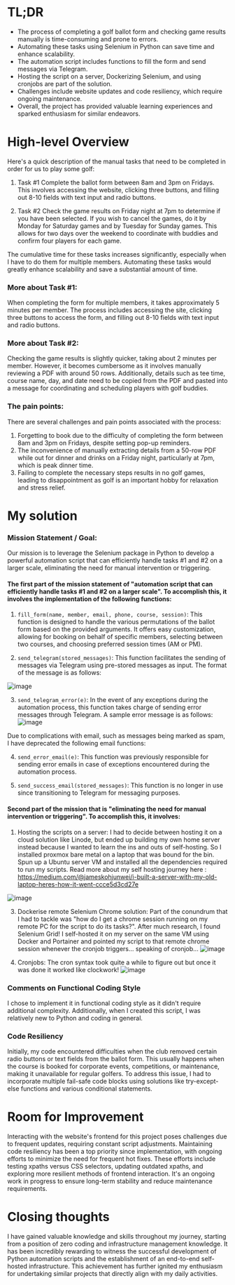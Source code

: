 # TL;DR
- The process of completing a golf ballot form and checking game results manually is time-consuming and prone to errors.
- Automating these tasks using Selenium in Python can save time and enhance scalability.
- The automation script includes functions to fill the form and send messages via Telegram.
- Hosting the script on a server, Dockerizing Selenium, and using cronjobs are part of the solution.
- Challenges include website updates and code resiliency, which require ongoing maintenance.
- Overall, the project has provided valuable learning experiences and sparked enthusiasm for similar endeavors.

# High-level Overview

Here's a quick description of the manual tasks that need to be completed in order for us to play some golf:
1. Task #1 Complete the ballot form between 8am and 3pm on Fridays. This involves accessing the website, clicking three buttons, and filling out 8-10 fields with text input and radio buttons.

2. Task #2 Check the game results on Friday night at 7pm to determine if you have been selected. If you wish to cancel the games, do it by Monday for Saturday games and by Tuesday for Sunday games. This allows for two days over the weekend to coordinate with buddies and confirm four players for each game.

The cumulative time for these tasks increases significantly, especially when I have to do them for multiple members. Automating these tasks would greatly enhance scalability and save a substantial amount of time.

### More about Task #1:

When completing the form for multiple members, it takes approximately 5 minutes per member. The process includes accessing the site, clicking three buttons to access the form, and filling out 8-10 fields with text input and radio buttons.

### More about Task #2:

Checking the game results is slightly quicker, taking about 2 minutes per member. However, it becomes cumbersome as it involves manually reviewing a PDF with around 50 rows. Additionally, details such as tee time, course name, day, and date need to be copied from the PDF and pasted into a message for coordinating and scheduling players with golf buddies.

### The pain points:

There are several challenges and pain points associated with the process:

1. Forgetting to book due to the difficulty of completing the form between 8am and 3pm on Fridays, despite setting pop-up reminders.
2. The inconvenience of manually extracting details from a 50-row PDF while out for dinner and drinks on a Friday night, particularly at 7pm, which is peak dinner time.
3. Failing to complete the necessary steps results in no golf games, leading to disappointment as golf is an important hobby for relaxation and stress relief.

# My solution 

### Mission Statement / Goal:

Our mission is to leverage the Selenium package in Python to develop a powerful automation script that can efficiently handle tasks #1 and #2 on a larger scale, eliminating the need for manual intervention or triggering.

#### The first part of the mission statement of "automation script that can efficiently handle tasks #1 and #2 on a larger scale". To accomplish this, it involves the implementation of the following functions:

1. `fill_form(name, member, email, phone, course, session)`: This function is designed to handle the various permutations of the ballot form based on the provided arguments. It offers easy customization, allowing for booking on behalf of specific members, selecting between two courses, and choosing preferred session times (AM or PM).

2. `send_telegram(stored_messages)`: This function facilitates the sending of messages via Telegram using pre-stored messages as input. The format of the message is as follows:

![image](https://github.com/jameskohjunwei/golf-booking-automation/assets/60392496/6307cbc5-e5bc-4a17-842a-df6f345dc73a)

3. `send_telegram_error(e)`: In the event of any exceptions during the automation process, this function takes charge of sending error messages through Telegram. A sample error message is as follows:
![image](https://github.com/jameskohjunwei/golf-booking-automation/assets/60392496/509c8a8a-2cfc-40f0-8e82-ed4bc0c74b80)

Due to complications with email, such as messages being marked as spam, I have deprecated the following email functions:

4. `send_error_email(e)`: This function was previously responsible for sending error emails in case of exceptions encountered during the automation process.

5. `send_success_email(stored_messages)`: This function is no longer in use since transitioning to Telegram for messaging purposes.

#### Second part of the mission that is "eliminating the need for manual intervention or triggering". To accomplish this, it involves:

1. Hosting the scripts on a server: I had to decide between hosting it on a cloud solution like Linode, but ended up building my own home server instead because I wanted to learn the ins and outs of self-hosting. So I installed proxmox bare metal on a laptop that was bound for the bin. Spun up a Ubuntu server VM and installed all the dependencies required to run my scripts.
Read more about my self hosting journey here : https://medium.com/@jameskohjunwei/i-built-a-server-with-my-old-laptop-heres-how-it-went-ccce5d3cd27e

![image](https://github.com/jameskohjunwei/golf-booking-automation/assets/60392496/0305c792-5979-44e8-be1f-fca557eb67d3)


3. Dockerise remote Selenium Chrome solution: Part of the conundrum that I had to tackle was "how do I get a chrome session running on my remote PC for the script to do its tasks?". After much research, I found Selenium Grid! I self-hosted it on my server on the same VM using Docker and Portainer and pointed my script to that remote chrome session whenever the cronjob triggers... speaking of cronjob...
![image](https://github.com/jameskohjunwei/golf-booking-automation/assets/60392496/7d49ab4a-c123-4f10-a506-ddb12c6165b2)

4. Cronjobs: The cron syntax took quite a while to figure out but once it was done it worked like clockwork!
![image](https://github.com/jameskohjunwei/golf-booking-automation/assets/60392496/39940ca1-6a8d-4a6b-8164-9e912c5dda0b)

### Comments on Functional Coding Style
I chose to implement it in functional coding style as it didn't require additional complexity. Additionally, when I created this script, I was relatively new to Python and coding in general.

### Code Resiliency 
Initially, my code encountered difficulties when the club removed certain radio buttons or text fields from the ballot form. This usually happens when the course is booked for corporate events, competitions, or maintenance, making it unavailable for regular golfers. To address this issue, I had to incorporate multiple fail-safe code blocks using solutions like try-except-else functions and various conditional statements.

# Room for Improvement
Interacting with the website's frontend for this project poses challenges due to frequent updates, requiring constant script adjustments. Maintaining code resiliency has been a top priority since implementation, with ongoing efforts to minimize the need for frequent hot fixes. These efforts include testing xpaths versus CSS selectors, updating outdated xpaths, and exploring more resilient methods of frontend interaction. It's an ongoing work in progress to ensure long-term stability and reduce maintenance requirements.

# Closing thoughts
I have gained valuable knowledge and skills throughout my journey, starting from a position of zero coding and infrastructure management knowledge. It has been incredibly rewarding to witness the successful development of Python automation scripts and the establishment of an end-to-end self-hosted infrastructure. This achievement has further ignited my enthusiasm for undertaking similar projects that directly align with my daily activities.
